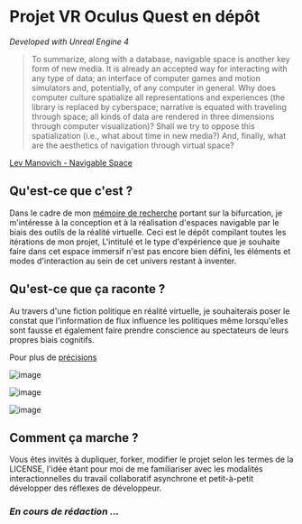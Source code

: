 # Projet VR Oculus Quest en dépôt

*Developed with Unreal Engine 4*

>To summarize, along with a database, navigable space is another key form of
>new media. It is already an accepted way for interacting with any type of data; an
>interface of computer games and motion simulators and, potentially, of any computer
>in general. Why does computer culture spatialize all representations and
>experiences (the library is replaced by cyberspace; narrative is equated with
>traveling through space; all kinds of data are rendered in three dimensions through
>computer visualization)? Shall we try to oppose this spatialization (i.e., what about
>time in new media?) And, finally, what are the aesthetics of navigation through
>virtual space?

[Lev Manovich - Navigable Space](http://manovich.net/index.php/projects/navigable-space)

## Qu'est-ce que c'est ?

Dans le cadre de mon [mémoire de recherche](https://github.com/etxetxe/DNSEP_Report_EESI_2020) portant sur la bifurcation, je m'intéresse à la conception et à la réalisation d'espaces navigable par le biais des outils de la réalité virtuelle. Ceci est le dépôt compilant toutes les itérations de mon projet, L'intitulé et le type d'expérience que je souhaite faire dans cet espace immersif n'est pas encore bien défini, les éléments et modes d'interaction au sein de cet univers restant à inventer.

## Qu'est-ce que ça raconte ?

Au travers d'une fiction politique en réalité virtuelle, je souhaiterais poser le constat que l'information de flux influence les politiques même lorsqu'elles sont fausse et également faire prendre conscience au spectateurs de leurs propres biais cognitifs.

Pour plus de [précisions](https://github.com/etxetxe/VR_Bifurcation/wiki/Notes-de-conception)

![image](https://github.com/etxetxe/VR_Bifurcation/blob/main/VRDraw1.png)

![image](https://github.com/etxetxe/VR_Bifurcation/blob/main/VRDraw2.png)

![image](https://github.com/etxetxe/VR_Bifurcation/blob/main/VRDraw3.png)

## Comment ça marche ?

Vous êtes invités à dupliquer, forker, modifier le projet selon les termes de la LICENSE, l'idée étant pour moi de me familiariser avec les modalités interactionnelles du travail collaboratif asynchrone et petit-à-petit développer des réflexes de développeur.

### *En cours de rédaction ...*
